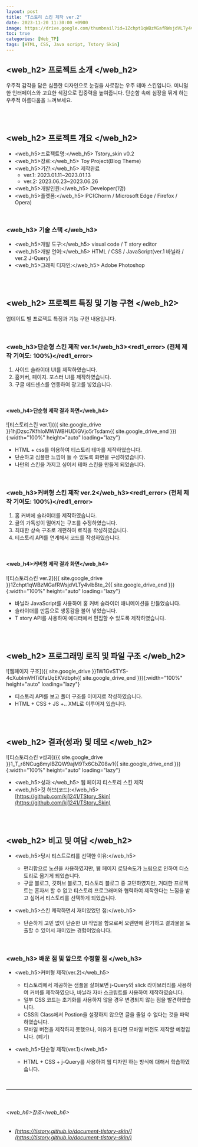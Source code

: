 ```yaml
---
layout: post
title: "T스토리 스킨 제작 ver.2"
date: 2023-11-20 11:30:00 +0900
image: https://drive.google.com/thumbnail?id=1Zchpt1qWBzMGafRWsjdVLTy4vlbBte_2
toc: true
categories: [Web_TP]
tags: [HTML, CSS, Java script, Tstory Skin]
---
```


##  <web_h2> 프로젝트 소개 </web_h2>

우주적 감각을 담은 심플한 디자인으로 눈길을 사로잡는 우주 테마 스킨입니다. 미니멀한 인터페이스와 고요한 색감으로 집중력을 높여줍니다. 단순함 속에 심장을 뛰게 하는 우주적 아름다움을 느껴보세요.

<br>
<br>

## <web_h2> 프로젝트 개요 </web_h2>

- <span><web_h5>프로젝트명:</web_h5> Tstory_skin v0.2</span>
- <span><web_h5>장르:</web_h5> Toy Project(Blog Theme)</span>
- <span><web_h5>기간:</web_h5> 제작완료</span>
    - ver.1: 2023.01.11~2023.01.13 
    - ver.2: 2023.06.23~2023.06.26
- <span><web_h5>개발인원:</web_h5> Developer(1명)</span>
- <span><web_h5>플랫폼:</web_h5> PC(Chorm / Microsoft Edge / Firefox / Opera)</span>

<br>

### <web_h3> 기술 스택 </web_h3>

- <span><web_h5>개발 도구:</web_h5> visual code / T story editor</span>
- <span><web_h5>개발 언어:</web_h5> HTML / CSS / JavaScript(ver.1 바닐라 / ver.2 J-Query)</span>
- <span><web_h5>그래픽 디자인:</web_h5> Adobe Photoshop</span>

<br>
<br>

## <web_h2> 프로젝트 특징 및 기능 구현 </web_h2>

업데이트 별 프로젝트 특징과 기능 구현 내용입니다.

<br>

### <web_h3>단순형 스킨 제작 ver.1</web_h3><red1_error> (전체 제작 기여도: 100%)</red1_error>

1. 사이드 슬라이더 UI를 제작하였습니다.
2. 홈커버, 페이지. 포스터 UI를 제작하였습니다.
3. 구글 에드센스를 연동하여 광고를 넣었습니다.

<br>

#### <web_h4>단순형 제작 결과 화면</web_h4>

![티스토리스킨 ver.1]({{ site.google_drive }}1hjDzsc7KfhIoMWIWBHUDiGVjo5rTsdam{{ site.google_drive_end }}){:width="100%" height="auto" loading="lazy"}

- HTML + css를 이용하여 티스토리 테마를 제작하였습니다.
- 단순하고 심플한 느낌이 들 수 있도록 화면을 구성하였습니다.
- 나만의 스킨을 가지고 싶어서 테마 스킨을 만들게 되었습니다.

<br>

### <web_h3>커버형 스킨 제작 ver.2</web_h3><red1_error> (전체 제작 기여도: 100%)</red1_error>

1. 홈 커버에 슬라이더를 제작하였습니다.
2. 글의 가독성이 떨어지는 구조를 수정하였습니다.
3. 최대한 상속 구조로 개편하여 로직을 작성하였습니다.
4. 티스토리 API를 연계해서 코드를 작성하였습니다.

<br>

#### <web_h4>커버형 제작 결과 화면</web_h4>

![티스토리스킨 ver.2]({{ site.google_drive }}1Zchpt1qWBzMGafRWsjdVLTy4vlbBte_2{{ site.google_drive_end }}){:width="100%" height="auto" loading="lazy"}

- 바닐라 JavaScript를 사용하여 홈 커버 슬라이더 애니메이션을 만들었습니다.
- 슬라이더를 만듬으로 생동감을 불어 넣었습니다.
- T story API를 사용하여 에디터에서 편집할 수 있도록 제작하였습니다.

<br>
<br>

## <web_h2> 프로그래밍 로직 및 파일 구조 </web_h2>

![웹페이지 구조]({{ site.google_drive }}1W1GvSTYS-4cXublmVHTi0faUqEKVdbph{{ site.google_drive_end }}){:width="100%" height="auto" loading="lazy"}

- 티스토리 API를 보고 폴더 구조를 이미지로 작성하였습니다.
- HTML + CSS + JS +.. XML로 이루어져 있습니다.

<br>
<br>

## <web_h2> 결과(성과) 및 데모 </web_h2>

![티스토리스킨 v성과]({{ site.google_drive }}1_T_r8NCug8mylBZQW9ajM9Tx6CbZ08w1{{ site.google_drive_end }}){:width="100%" height="auto" loading="lazy"}

- <span><web_h5>성과:</web_h5> 웹 페이지 티스토리 스킨 제작 </span>
- <span><web_h5>깃 허브(코드):</web_h5> [https://github.com/kj1241/TStory_Skin](https://github.com/kj1241/TStory_Skin)</span>

<br>
<br>

## <web_h2> 비고 및 여담 </web_h2>

- <span><web_h5>당시 티스트로리를 선택한 이유:</web_h5></span>
    - 편리함으로 노션을 사용하였지만, 웹 페이지 로딩속도가 느림으로 인하여 티스토리로 옮기게 되었습니다.
    - 구글 블로그, 깃허브 블로그, 티스토리 블로그 중 고민하였지만, 거대한 프로젝트는 혼자서 할 수 없고 티스토리 프로그래머와 협력하여 제작한다는 느낌을 받고 싶어서 티스토리를 선택하게 되었습니다.

- <span><web_h5>스킨 제작하면서 재미있었던 점:</web_h5></span>
    - 단순하게 고민 없이 단순한 UI 작업을 함으로써 오랜만에 환기하고 결과물을 도출할 수 있어서 재미있는 경험이었습니다.

<br>

### <web_h3> 배운 점 및 앞으로 수정할 점 </web_h3>

- <span><web_h5>커버형 제작(ver.2)</web_h5></span>
    - 티스토리에서 제공하는 샘플을 살펴보면 j-Query와 slick 라이브러리를 사용하여 커버를 제작하였으나, 바닐라 자바 스크립트를 사용하여 제작하였습니다.
    - 일부 CSS 코드는 초기화를 사용하지 않을 경우 변경되지 않는 점을 발견하였습니다.
    - CSS의 Class에서 Postion을 설정하지 않으면 글을 줄일 수 없다는 것을 파악하였습니다.
    - 모바일 버전을 제작하지 못했으나, 여유가 된다면 모바일 버전도 제작할 예정입니다. (폐기)

- <span><web_h5>단순형 제작(ver.1)</web_h5></span>
    - HTML + CSS + j-Query를 사용하여 웹 디자인 하는 방식에 대해서 학습하였습니다.

<br>

---

<br>

###### <web_h6>참조</web_h6>

- ###### [https://tistory.github.io/document-tistory-skin/](https://tistory.github.io/document-tistory-skin/)